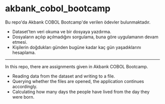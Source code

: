 ﻿# akbank_cobol_bootcamp

Bu repo'da Akbank COBOL Bootcamp'de verilen ödevler bulunmaktadır.

- Dataset'ten veri okuma ve bir dosyaya yazdırma.
- Dosyaların açılıp açılmadığını sorgulama, buna göre uygulamanın devam etmesi.
- Kişilerin doğdukları günden bugüne kadar kaç gün yaşadıklarını hesaplama.

---

In this repo, there are assignments given in Akbank COBOL Bootcamp.

- Reading data from the dataset and writing to a file.
- Querying whether the files are opened, the application continues accordingly.
- Calculating how many days the people have lived from the day they were born.
